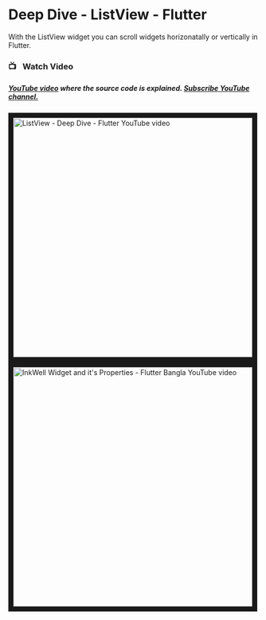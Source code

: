 # Deep Dive - ListView - Flutter

With the ListView widget you can scroll widgets horizonatally or vertically in Flutter.




### 📺&ensp; Watch Video

##### [YouTube video](https://www.youtube.com/watch?v=B738DDx4uUo&list=UU7fe0TkvATV5FrNiIN8rqdQ&index=1 "Technobd xyz") where the *source code* is explained. [Subscribe YouTube channel.](https://www.youtube.com/channel/UC7fe0TkvATV5FrNiIN8rqdQ "YouTube Subscribe Technobd xyz")  

<a href="https://www.youtube.com/watch?v=B738DDx4uUo&list=UU7fe0TkvATV5FrNiIN8rqdQ&index=1&feature=player_embedded" target="_blank">
  <img src="https://i9.ytimg.com/vi/B738DDx4uUo/maxresdefault.jpg?time=1615584300000&sqp=CKy4r4IG&rs=AOn4CLDEkuKkv0chVOzPbIAl61UEXklsgw" 
       alt="ListView - Deep Dive - Flutter YouTube video" width="480" border="10" />
</a>
<br />

<a href="https://youtu.be/iT4SzT8HHcU" target="_blank">
  <img src="https://youtu.be/iT4SzT8HHcU" 
       alt="InkWell Widget and it's Properties - Flutter Bangla YouTube video" width="480" border="10" />
</a>



